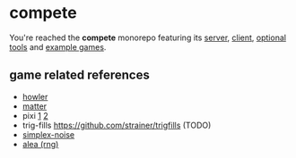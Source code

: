 # compete

You're reached the **compete** monorepo featuring its
[server](packages/compete-server/),
[client](packages/compete-client/),
[optional tools](packages/compete-utils/)
and [example games](apps/).


## game related references

- [howler](https://github.com/goldfire/howler.js#documentation)
- [matter](https://brm.io/matter-js/docs/)
- pixi [1](https://pixijs.download/release/docs/index.html) [2](https://pixijs.io/guides/)
- trig-fills https://github.com/strainer/trigfills (TODO)
- [simplex-noise](https://github.com/jwagner/simplex-noise.js)
- [alea (rng)](https://github.com/coverslide/node-alea)
